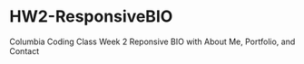 # HW2-ResponsiveBIO
Columbia Coding Class Week 2 Reponsive BIO with About Me, Portfolio, and Contact
